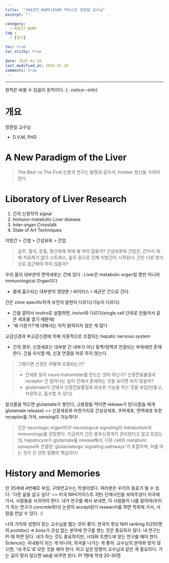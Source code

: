 ```yaml
---
title:  "[KAIST_WURF]0109 카이스트 정원일 교수님" 
excerpt: ""

category:
  - KAIST_WURF
tag :
  - [일지]

toc: true
toc_sticky: true
 
date: 2025-01-10
last_modified_at: 2025-01-10
comments: true
---
```


---
원칙은 바뀔 수 있음이 원칙이다.
{: .notice--info}
# 개요

정원일 교수님
- D.V.M, PHD

# A New Paradigm of the Liver

> The Best vs The First
> 논문과 연구는 발명과 같아서, frontier 정신을 가져야 한다

# Liboratory of Liver Research
1. 간의 신경학적 signal
2. Immuno-metabolic Liver disease
3. Inter-organ Crosstalk
4. State of Art Techniques

지방간 > 간염 > 간섬유화 > 간암
> 금주, 절식, 운동, 항산화제 외에 왜 약이 없을까? 간섬유화와 간암은, 간이식 외에 치료제가 없다
> 스트레스, 음주 등으로 인해 지방간이 시작된다.
> 간은 다른 방식으로 접근해야 하지 않을까?

우리 몸의 대부분의 면역세포는 간에 있다 : Liver은 metabolic organ일 뿐만 아니라 immunological Organ이다
- 몸에 흡수되는 대부분의 영양분 / 바이러스 / 세균은 간으로 간다.

간은 zone specific하게 유전자 발현이 다르다(기능이 다르다)
- 간을 깔아서 invitro로 실험하면, invivo와 다르다(single cell 단위로 만들어서 같은 세포를 깔기 때문에)
- '왜 다른가?'에 대해서는 아직 밝혀지지 않은 게 많다

교감신경과 부교감신경에 의해 자동적으로 조절되는 hepatic nervous system
- 간의 경우, 신경세포는 대부분 간 내부가 아닌 동맥/정맥과 연결되는 부위에만 존재한다. 간을 이식할 때, 신경 연결을 따로 하지 않는다.
> 그렇다면 신경은 어떻게 조절되는가?
> - 간세포 등이 neuro transmitter를 만드는 것이 아닌가? 신경전달물질과 receptor 간 일어나는 일이 간에서 존재하는 것을 보이면 되지 않을까?
> - glutamate가 간에서 신경전달물질과 비슷한 기능을 하는 것을 보임(만들고, 저장하고, 흡수할 수 있다)

알코올을 먹으면 glutamate가 쌓인다, 고용량을 먹이면 release가 된다(칼슘 매개 glutamate release) => 신경세포와 마찬가지로 간성상세포, 쿠퍼세포, 면역세포 또한 receptor를 가져, sensing이 가능하다!

> 간은 neurologic organ이다! neurological signaling이 metabolism과 immunology를 관장한다.
> 지금까지 간은 중추신경계가 관리한다고 알고 있었는데, hepatocyre가 glutamate를 release해서, 다른 cell의 metabolic synapse와 견결된 'glutamatergic signaling pathways'가 조절하며, 이를 아는 것이 간 관련 질병의 핵심이다!


# History and Memories

만 35세에 4번째로 부임, 구태연교수는 학생이었다. 여러분은 우리의 동료가 될 수 있다.
'다른 삶을 살고 싶다' => 미국 NIH(카이스트 3분)
단체사진을 보여주셨다
미국에 가서, 사람들을 사귀어야 한다. 내가 연구를 해서 보내면, 이 사람들이 나를 알아야(우리가 하는 연구가 concrete하다) 논문이 accept된다
research를 하면 학회에 가서, 사람을 만날 수 있다. :)

나의 가치와 성향이 맞는 교수님을 뵙는 것이 좋다. 한국이 항상 NIH ranking 5(250명의 postdoc) => boss가 관심 없는 분야에 연구를 쌓는 것은 중요하지 않다. 내 연구는 PI 때 하면 된다. 내가 하는 것도 중요하지만, 시대와 트랜드에 맞는 연구를 해야 한다. Science는 국내용이 되는 게 아니야, 외국을 나가는 게 좋아. 교수님의 분야와 맞지 않으면, '내 주도'로 모든 것을 해야 한다. 하고 싶은 방향이 교수님과 같은 게 중요하다. 가는 길이 맞지 않으면 lab을 바꾸면 된다. PI 1명에 학생 20-30명
